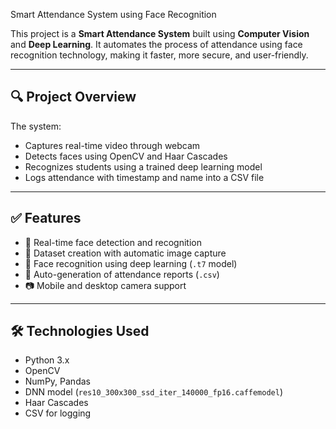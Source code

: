 Smart Attendance System using Face Recognition

This project is a **Smart Attendance System** built using **Computer Vision** and **Deep Learning**. It automates the process of attendance using face recognition technology, making it faster, more secure, and user-friendly.

---

## 🔍 Project Overview

The system:
- Captures real-time video through webcam
- Detects faces using OpenCV and Haar Cascades
- Recognizes students using a trained deep learning model
- Logs attendance with timestamp and name into a CSV file

---

## ✅ Features

- 🎯 Real-time face detection and recognition
- 📂 Dataset creation with automatic image capture
- 🧠 Face recognition using deep learning (`.t7` model)
- 📝 Auto-generation of attendance reports (`.csv`)
- 📷 Mobile and desktop camera support

---

## 🛠️ Technologies Used

- Python 3.x
- OpenCV
- NumPy, Pandas
- DNN model (`res10_300x300_ssd_iter_140000_fp16.caffemodel`)
- Haar Cascades
- CSV for logging



